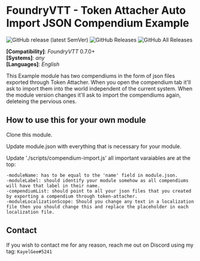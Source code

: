 # FoundryVTT - Token Attacher Auto Import JSON Compendium Example
![GitHub release (latest SemVer)](https://img.shields.io/github/v/release/KayelGee/token-attacher-compendium-example?style=for-the-badge) 
![GitHub Releases](https://img.shields.io/github/downloads/KayelGee/token-attacher-compendium-example/latest/total?style=for-the-badge) 
![GitHub All Releases](https://img.shields.io/github/downloads/KayelGee/token-attacher-compendium-example/total?style=for-the-badge&label=Downloads+total)  

**[Compatibility]**: *FoundryVTT* 0.7.0+  
**[Systems]**: *any*  
**[Languages]**: *English*  

This Example module has two compendiums in the form of json files exported through Token Attacher. 
When you open the compendium tab it'll ask to import them into the world independent of the current system.
When the module version changes it'll ask to import the compendiums again, deleteing the pervious ones.

## How to use this for your own module

Clone this module.

Update module.json with everything that is necessary for your module.

Update './scripts/compendium-import.js' all important varaiables are at the top:

	-moduleName: has to be equal to the 'name' field in module.json.
	-moduleLabel: should identify your module somehow as all compendiums will have that label in their name.
	-compendiumList: should point to all your json files that you created by exporting a compendium through token-attacher.
	-moduleLocalizationScope: Should you change any text in a localization file then you should change this and replace the placeholder in each localization file.

## Contact

If you wish to contact me for any reason, reach me out on Discord using my tag: `KayelGee#5241`
